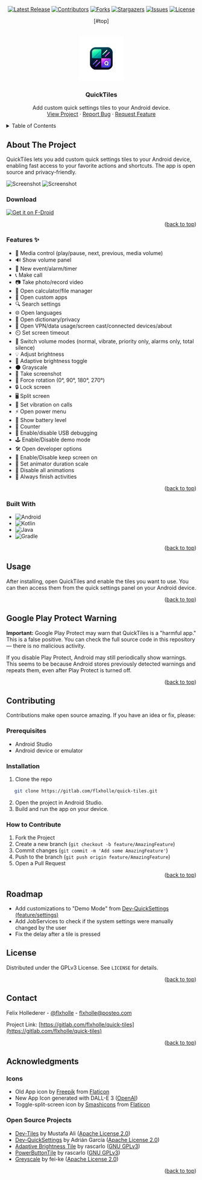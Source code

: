 <div style="text-align: center;">

[![Latest Release](https://img.shields.io/gitlab/v/release/flxholle/quick-tiles?style=for-the-badge)](https://gitlab.com/flxholle/quick-tiles/-/releases)
[![Contributors](https://img.shields.io/gitlab/contributors/flxholle/quick-tiles?style=for-the-badge)](https://gitlab.com/flxholle/quick-tiles/-/graphs/master)
[![Forks](https://img.shields.io/gitlab/forks/flxholle/quick-tiles?style=for-the-badge)](https://gitlab.com/flxholle/quick-tiles/-/forks)
[![Stargazers](https://img.shields.io/gitlab/stars/flxholle/quick-tiles?style=for-the-badge)](https://gitlab.com/flxholle/quick-tiles/-/starrers)
[![Issues](https://img.shields.io/gitlab/issues/open/flxholle/quick-tiles?style=for-the-badge)](https://gitlab.com/flxholle/quick-tiles/-/issues)
[![License](https://img.shields.io/badge/license-GPLv3-lightgray.svg?style=for-the-badge)](https://gitlab.com/flxholle/quick-tiles/-/blob/master/LICENSE.txt)

[#top]

</div>


<br />
<div align="center">
<img src="app/src/main/res/mipmap-xxxhdpi/ic_launcher_foreground.webp" alt="Logo" width="120" height="120">

<h3 align="center">QuickTiles</h3>

<p align="center">
    Add custom quick settings tiles to your Android device.
    <br />
    <a href="#about-the-project">View Project</a>
    &middot;
    <a href="https://gitlab.com/flxholle/quick-tiles/-/issues/new?issue%5Bissue_type%5D=issue">Report Bug</a>
    &middot;
    <a href="https://gitlab.com/flxholle/quick-tiles/-/issues/new?issue%5Bissue_type%5D=enhancement">Request Feature</a>
  </p>

</div>

<details>
  <summary>Table of Contents</summary>
  <ol>
    <li><a href="#about-the-project">About The Project</a>
      <ul>
        <li><a href="#features">Features</a></li>
        <li><a href="#built-with">Built With</a></li>
      </ul>
    </li>
    <li><a href="#usage">Usage</a></li>
    <li><a href="#google-play-protect-warning">Google Play Protect Warning</a></li>
    <li><a href="#contributing">Contributing</a>
      <ul>
        <li><a href="#prerequisites">Prerequisites</a></li>
        <li><a href="#installation">Installation</a></li>
        <li><a href="#how-to-contribute">How to Contribute</a></li>
      </ul>
    </li>
    <li><a href="#roadmap">Roadmap</a></li>
    <li><a href="#license">License</a></li>
    <li><a href="#contact">Contact</a></li>
    <li><a href="#acknowledgments">Acknowledgments</a></li>
  </ol>
</details>

## About The Project
QuickTiles lets you add custom quick settings tiles to your Android device, enabling fast access to
your favorite actions and shortcuts. The app is open source and privacy-friendly.


<img src="./fastlane/metadata/android/en/images/phoneScreenshots/1.png?inline=false" width=200 alt="Screenshot">
<img src="./fastlane/metadata/android/en/images/phoneScreenshots/2.png?inline=false" width=200 alt="Screenshot">

### Download

[<img src="https://fdroid.gitlab.io/artwork/badge/get-it-on.png"
alt="Get it on F-Droid"
height="80">](https://f-droid.org/packages/com.asdoi.quicktiles/)


<div align="right">(<a href="#top">back to top</a>)</div>

### Features ✨

- 🎵 Media control (play/pause, next, previous, media volume)
- 🔊 Show volume panel
- 📅 New event/alarm/timer
- 📞 Make call
- 📷 Take photo/record video
- 🧮 Open calculator/file manager
- 📱 Open custom apps
- 🔍 Search settings
- 🌐 Open languages
- 📖 Open dictionary/privacy
- 🔗 Open VPN/data usage/screen cast/connected devices/about
- ⏲️ Set screen timeout
- 🔔 Switch volume modes (normal, vibrate, priority only, alarms only, total silence)
- 💡 Adjust brightness
- 🌙 Adaptive brightness toggle
- 🌑 Grayscale
- 📸 Take screenshot
- 🔄 Force rotation (0°, 90°, 180°, 270°)
- 🔒 Lock screen
- 🖥️ Split screen
- 📳 Set vibration on calls
- ⚡ Open power menu
- 🔋 Show battery level
- 🔢 Counter
- 🐞 Enable/disable USB debugging
- 🕹️ Enable/Disable demo mode
- 🛠️ Open developer options
- 🌙 Enable/Disable keep screen on
- 🏃 Set animator duration scale
- 🚫 Disable all animations
- 🏁 Always finish activities

<div align="right">(<a href="#top">back to top</a>)</div>

### Built With

* ![Android](https://img.shields.io/badge/Android-Studio-3DDC84?style=for-the-badge&logo=android&logoColor=white)
* ![Kotlin](https://img.shields.io/badge/Kotlin-7F52FF?style=for-the-badge&logo=kotlin&logoColor=white)
* ![Java](https://img.shields.io/badge/Java-ED8B00?style=for-the-badge&logo=java&logoColor=white)
* ![Gradle](https://img.shields.io/badge/Gradle-02303A?style=for-the-badge&logo=gradle&logoColor=white)

<div align="right">(<a href="#top">back to top</a>)</div>

## Usage

After installing, open QuickTiles and enable the tiles you want to use. You can then access them
from the quick settings panel on your Android device.

<div align="right">(<a href="#top">back to top</a>)</div>

## Google Play Protect Warning

**Important:**
Google Play Protect may warn that QuickTiles is a "harmful app."
This is a false positive. You can check the full source code in this repository — there is no
malicious activity.

If you disable Play Protect, Android may still periodically show warnings. This seems to be because
Android stores previously detected warnings and repeats them, even after Play Protect is turned off.

<div align="right">(<a href="#top">back to top</a>)</div>

## Contributing

Contributions make open source amazing. If you have an idea or fix, please:

### Prerequisites

- Android Studio
- Android device or emulator

### Installation

1. Clone the repo

```sh
   git clone https://gitlab.com/flxholle/quick-tiles.git
```

2. Open the project in Android Studio.
3. Build and run the app on your device.

### How to Contribute

1. Fork the Project
2. Create a new branch (`git checkout -b feature/AmazingFeature`)
3. Commit changes (`git commit -m 'Add some AmazingFeature'`)
4. Push to the branch (`git push origin feature/AmazingFeature`)
5. Open a Pull Request

<div align="right">(<a href="#top">back to top</a>)</div>

## Roadmap

- Add customizations to "Demo Mode"
  from [Dev-QuickSettings (feature/settings)](https://github.com/adriangl/Dev-QuickSettings/tree/feature/settings)
- Add JobServices to check if the system settings were manually changed by the user
- Fix the delay after a tile is pressed

## License

Distributed under the GPLv3 License. See `LICENSE` for details.

<div align="right">(<a href="#top">back to top</a>)</div>

## Contact

Felix Hollederer - [@flxholle](https://gitlab.com/flxholle) - flxholle@posteo.com

Project
Link: [https://gitlab.com/flxholle/quick-tiles](https://gitlab.com/flxholle/quick-tiles)

<div align="right">(<a href="#top">back to top</a>)</div>

## Acknowledgments

### Icons

- Old App icon by [Freepik](https://www.flaticon.com/authors/freepik)
  from [Flaticon](https://www.flaticon.com/)
- New App Icon generated with DALL-E 3
  ([OpenAI](https://openai.com/dall-e-3/))
- Toggle-split-screen icon by [Smashicons](https://www.flaticon.com/authors/smashicons)
  from [Flaticon](https://www.flaticon.com/)

### Open Source Projects

- [Dev-Tiles](https://github.com/mustafa01ali/Dev-Tiles) by Mustafa
  Ali ([Apache License 2.0](https://www.apache.org/licenses/LICENSE-2.0.txt))
- [Dev-QuickSettings](https://github.com/adriangl/Dev-QuickSettings) by Adrián
  García ([Apache License 2.0](https://www.apache.org/licenses/LICENSE-2.0.txt))
- [Adaptive Brightness Tile](https://github.com/rascarlo/AdaptiveBrightnessTile) by
  rascarlo ([GNU GPLv3](https://www.gnu.org/licenses/gpl-3.0.txt))
- [PowerButtonTile](https://github.com/rascarlo/PowerButtonTile) by
  rascarlo ([GNU GPLv3](https://www.gnu.org/licenses/gpl-3.0.txt))
- [Greyscale](https://github.com/fei-ke/Greyscale) by
  fei-ke ([Apache License 2.0](https://www.apache.org/licenses/LICENSE-2.0.txt))

<div align="right">(<a href="#top">back to top</a>)</div>


[contributors-shield]: https://img.shields.io/gitlab/contributors/flxholle/quick-tiles?style=for-the-badge

[contributors-url]: https://gitlab.com/flxholle/quick-tiles/-/graphs/master

[forks-shield]: https://img.shields.io/gitlab/forks/flxholle/quick-tiles?style=for-the-badge

[forks-url]: https://gitlab.com/flxholle/quick-tiles/-/forks

[stars-shield]: https://img.shields.io/gitlab/stars/flxholle/quick-tiles?style=for-the-badge

[stars-url]: https://gitlab.com/flxholle/quick-tiles/-/starrers

[issues-shield]: https://img.shields.io/gitlab/issues/flxholle/quick-tiles?style=for-the-badge

[issues-url]: https://gitlab.com/flxholle/quick-tiles/-/issues

[license-shield]: https://img.shields.io/badge/license-Unlicense-blue.svg?style=for-the-badge

[license-url]: https://gitlab.com/flxholle/quick-tiles/-/blob/master/LICENSE.txt